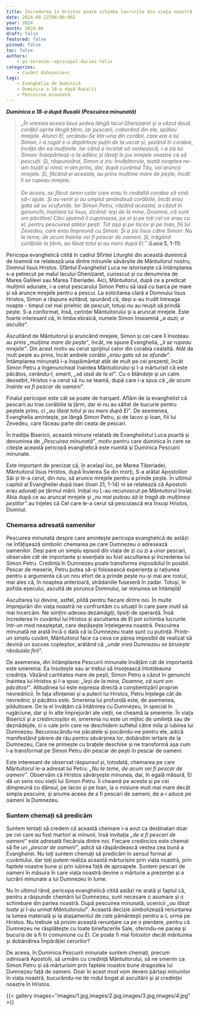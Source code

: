 ```yaml
---
title: Încrederea în Hristos poate schimba lucrurile din viața noastră
date: 2024-09-22T00:00:00Z
year: 2024
month: 2024-09
draft: false
featured: false
pinned: false
toc: false
authors:
    - ps-ieronim--episcopul-daciei-felix
categories:
    - Cuvânt duhovnicesc
tags:
    - Evanghelia de Duminică
    - Duminica a 18-a după Rusalii
    - Pescuirea minunată
---
```

_**Duminica a 18-a după Rusalii (Pescuirea minunată)**_

> _„În vremea aceea Iisus ședea lângă lacul Ghenizaret și a văzut două corăbii oprite lângă țărm, iar pescarii, coborând din ele, spălau mrejele. Atunci El, urcându-Se într-una din corăbii, care era a lui Simon, l-a rugat s-o depărteze puțin de la uscat și, șezând în corabie, învăța din ea mulțimile. Iar când a încetat să vorbească, i-a zis lui Simon: Îndepărteaz-o la adânc și lăsați în jos mrejele voastre ca să pescuiți. Și, răspunzând, Simon a zis: Învățătorule, toată noaptea ne-am trudit și nimic n-am prins, dar, după cuvântul Tău, voi arunca mrejele. Și, făcând ei aceasta, au prins mulțime mare de pește, încât li se rupeau mrejele.<br><br>_
> _De aceea, au făcut semn celor care erau în cealaltă corabie să vină să-i ajute. Și au venit și au umplut amândouă corăbiile, încât erau gata să se scufunde. Iar Simon Petru, văzând aceasta, a căzut în genunchi, înaintea lui Iisus, zicând: Ieși de la mine, Doamne, că sunt om păcătos! Căci spaimă îi cuprinsese, pe el și pe toți cei ce erau cu el, pentru pescuirea atâtor pești. Tot așa și pe Iacov și pe Ioan, fiii lui Zevedeu, care erau împreună cu Simon. Și a zis Iisus către Simon: Nu te teme; de acum înainte vei fi pescar de oameni. Și, trăgând corăbiile la țărm, au lăsat totul și au mers după El.”_ (**_Luca_ 5, 1-11**)

Pericopa evanghelică citită în cadrul Sfintei Liturghii din această duminică de toamnă ne relatează una dintre minunile săvârșite de Mântuitorul nostru, Domnul Iisus Hristos. Sfântul Evanghelist Luca ne istorisește că întâmplarea s-a petrecut pe malul lacului Ghenizaret, cunoscut și cu denumirea de Marea Galileei sau Marea Tiberiadei. Aici, Mântuitorul, după ce a predicat mulțimii adunate, i-a cerut pescarului Simon Petru să iasă cu barca pe mare și să arunce mrejele pentru a pescui. La solicitarea clară a Domnului Iisus Hristos, Simon a răspuns ezitând, spunând că, deși s-au trudit întreaga noapte - timpul cel mai prielnic de pescuit, totuși nu au reușit să prindă pește. S-a conformat, însă, cerinței Mântuitorului și a aruncat mrejele. Este foarte interesant că, în limba ebraică, numele Simon înseamnă _„a auzi, a asculta”_.

Ascultând de Mântuitorul și aruncând mrejele, Simon și cei care îl însoțeau au prins _„mulțime mare de pește”_, încât, ne spune Evanghelia, _„li se rupeau mrejele”_. Din acest motiv au cerut sprijinul celor din corabia cealaltă. Atât de mult pește au prins, încât ambele corăbii _„erau gata să se afunde”_. Întâmplarea minunată i-a înspăimântat atât de mult pe cei prezenți, încât Simon Petru a îngenuncheat înaintea Mântuitorului și I-a mărturisit că este păcătos, cerându-I, smerit, _„să iasă de la el”_. Cu o blândețe și un calm deosebit, Hristos i-a cerut să nu se teamă, după care i-a spus că _„de acum înainte va fi pescar de oameni”_.

Finalul pericopei este cât se poate de tranșant. Aflăm de la evanghelist că pescarii au tras corăbiile la țărm, dar ei nu au săltat de bucurie pentru peștele prins, ci _„au lăsat totul și au mers după El”_. De asemenea, Evanghelia amintește, pe lângă Simon Petru, și de Iacov și Ioan, fiii lui Zevedeu, care făceau parte din ceata de pescari.

În tradiția Bisericii, această minune relatată de Evanghelistul Luca poartă și denumirea de _„Pescuirea minunată”_, motiv pentru care duminica în care se citește această pericopă evanghelică este numită și Duminica Pescuirii minunate.

Este important de precizat că, în același loc, pe Marea Tiberiadei, Mântuitorul Iisus Hristos, după Învierea Sa din morți, S-a arătat Apostolilor Săi și le-a cerut, din nou, să arunce mrejele pentru a prinde pește. În ultimul capitol al Evangheliei după Ioan (_Ioan_ 21, 1-14) ni se relatează că Apostolii erau adunați pe țărmul mării. Inițial nu L-au recunoscut pe Mântuitorul înviat. Abia după ce au aruncat mrejele și _„nu mai puteau să le tragă de mulțimea peștilor”_ au înțeles că Cel care le-a cerut să pescuiască era Însuși Hristos, Domnul.

### Chemarea adresată oamenilor

Pescuirea minunată despre care amintește pericopa evanghelică de astăzi ne înfățișează simbolic chemarea pe care Dumnezeu o adresează oamenilor. Deși pare un simplu episod din viața de zi cu zi a unor pescari, observăm cât de importante și esențiale au fost ascultarea și încrederea lui Simon Petru. Credința în Dumnezeu poate transforma imposibilul în posibil. Pescar de meserie, Petru putea să-și folosească experiența și rațiunea pentru a argumenta că un nou efort de a prinde pește nu-și mai are rostul, mai ales că, în noaptea anterioară, strădaniile fuseseră în zadar. Totuși, în pofida eșecului, ascultă de porunca Domnului, iar minunea se întâmplă!

Ascultarea lui devine, astfel, pildă pentru fiecare dintre noi. În multe împrejurări din viața noastră ne confruntăm cu situații în care pare inutil să mai încercăm. Ne simțim adesea dezamăgiți, lipsiți de speranță. Însă încrederea în cuvântul lui Hristos și ascultarea de El pot schimba lucrurile într-un mod neașteptat, care depășește înțelegerea noastră. Pescuirea minunată ne arată încă o dată că la Dumnezeu toate sunt cu putință. Printr-un simplu cuvânt, Mântuitorul face ca ceva ce părea imposibil de realizat să devină un succes copleșitor, arătând că _„unde vrea Dumnezeu se biruiește rânduiala firii”_.

De asemenea, din întâmplarea Pescuirii minunate învățăm cât de importantă este smerenia. Ea însoțește sau ar trebui să însoțească întotdeauna credința. Văzând cantitatea mare de pești, Simon Petru a căzut în genunchi înaintea lui Hristos și I-a spus: _„Ieși de la mine, Doamne, că sunt om păcătos!”_. Atitudinea lui este expresia directă a conștientizării propriei nevrednicii. În fața sfințeniei și a puterii lui Hristos, Petru înțelege cât de nevrednic și păcătos este. Smerenia lui profundă este, de asemenea, pilduitoare. De la el învățăm că întâlnirea cu Dumnezeu, în special în rugăciune, dar și în alte împrejurări ale vieții, ne cheamă la smerenie. În viața Bisericii și a credincioșilor ei, smerenia nu este un mijloc de umilință sau de deznădejde, ci o cale prin care ne deschidem sufletul către mila și iubirea lui Dumnezeu. Recunoscându-ne păcatele și pocăindu-ne pentru ele, adică manifestând părere de rău pentru săvârșirea lor, dobândim iertare de la Dumnezeu, Care ne primește cu brațele deschise și ne transformă așa cum l-a transformat pe Simon Petru din pescar de pești în pescar de oameni.

Este interesant de observat răspunsul și, totodată, chemarea pe care Mântuitorul le-a adresat lui Petru: _„Nu te teme, de acum vei fi pescar de oameni”_. Observăm că Hristos săvârșește minunea, dar, în egală măsură, El dă un sens nou vieții lui Simon Petru. Îi cheamă pe acesta și pe cei dimpreună cu dânsul, pe Iacov și pe Ioan, la o misiune mult mai mare decât simpla pescuire, și anume aceea de a fi pescari de oameni, de a-i aduce pe oameni la Dumnezeu.

### Suntem chemați să predicăm

Suntem tentați să credem că această chemare i-a avut ca destinatari doar pe cei care au fost martori ai minunii, însă invitația _„de a fi pescari de oameni”_ este adresată fiecăruia dintre noi. Fiecare credincios este chemat să fie un _„pescar de oameni”_, adică să răspândească vestea cea bună a Evangheliei. Nu toți suntem chemați să predicăm în sensul formal al cuvântului, dar toți putem realiza această mărturisire prin viața noastră, prin faptele noastre bune și prin iubirea față de aproapele. Suntem pescari de oameni în măsura în care viața noastră devine o mărturie a prezenței și a lucrării minunate a lui Dumnezeu în lume.

Nu în ultimul rând, pericopa evanghelică citită astăzi ne arată și faptul că, pentru a răspunde chemării lui Dumnezeu, sunt necesare o asumare și o schimbare din partea noastră. După pescuirea minunată, ucenicii _„au lăsat toate și I-au urmat Mântuitorului”_. Această decizie simbolizează renunțarea la lumea materială și la atașamentul de cele pământești pentru a-L urma pe Hristos. Nu trebuie să privim această renunțare ca pe o pierdere, pentru că Dumnezeu ne răsplătește cu toate binefacerile Sale, oferindu-ne pacea și bucuria de a fi în comuniune cu El. Ce poate fi mai folositor decât mântuirea și dobândirea Împărăției cerurilor?

De aceea, în Duminica Pescuirii minunate suntem chemați, precum odinioară Apostolii, să urmăm cu credință Mântuitorului, să ne smerim ca Simon Petru și să mărturisim prin faptele noastre bune dragostea lui Dumnezeu față de oameni. Doar în acest mod vom deveni părtași minunilor în viața noastră, bucurându-ne de rodul bogat al ascultării și al credinței noastre în Hristos.

{{< gallery images="images/1.jpg,images/2.jpg,images/3.jpg,images/4.jpg" >}}